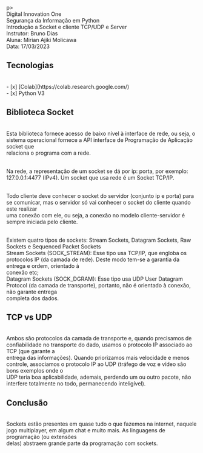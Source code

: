 p>
<br>  Digital Innovation One 
<br>  Segurança da Informação em Python
<br>  Introdução a Socket e cliente TCP/UDP e Server
<br>  Instrutor:  Bruno Dias
<br>  Aluna: Mirian Ajiki Molicawa
<br>  Data: 17/03/2023

<p>

<h2> Tecnologias </h2>
<br> - [x] [Colab](https://colab.research.google.com/)
<br> - [x] Python V3 


<h2> Biblioteca Socket </h2> 

<br> Esta biblioteca fornece acesso de baixo nível à interface de rede, ou seja, o sistema operacional fornece a API interface de Programação de Aplicação socket que <br> relaciona o programa com a rede.

<br> Na rede, a representação de um socket se dá por ip: porta, por exemplo: 127.0.0.1:4477 (IPv4). Um socket que usa rede é um Socket TCP/IP.

<br> Todo cliente deve conhecer o socket do servidor (conjunto ip e porta) para se comunicar, mas o servidor só vai conhecer o socket do cliente quando este realizar <br> uma conexão com ele, ou seja, a conexão no modelo cliente-servidor é sempre iniciada pelo cliente.

<br> Existem quatro tipos de sockets: Stream Sockets, Datagram Sockets, Raw Sockets e Sequenced Packet Sockets
<br> Stream Sockets (SOCK_STREAM): Esse tipo usa TCP/IP, que engloba os protocolos IP (da camada de rede). Deste modo tem-se a garantia da entrega e ordem, orientado à <br> conexão etc;
<br> Datagram Sockets (SOCK_DGRAM): Esse tipo usa UDP User Datagram Protocol (da camada de transporte), portanto, não é orientado à conexão, não garante entrega <br> completa dos dados.

<h2>TCP vs UDP</h2>
<br> Ambos são protocolos da camada de transporte e, quando precisamos de confiabilidade no transporte do dado, usamos o protocolo IP associado ao TCP (que garante a <br> entrega das informações). Quando priorizamos mais velocidade e menos controle, associamos o protocolo IP ao UDP (tráfego de voz e vídeo são bons exemplos onde o <br> UDP teria boa aplicabilidade, ademais, perdendo um ou outro pacote, não interfere totalmente no todo, permanecendo inteligível).

<h2> Conclusão</h2> 

<br> Sockets estão presentes em quase tudo o que fazemos na internet, naquele jogo multiplayer, em algum chat e muito mais. As linguagens de programação (ou extensões <br> delas) abstraem grande parte da programação com sockets.





